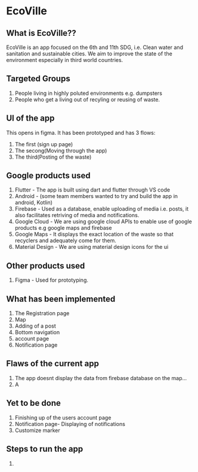 # EcoVille 

## What is EcoVille?? 

EcoVille is an app focused on the 6th and 11th SDG, i.e. Clean water and sanitation and sustainable cities.
We aim to improve the state of the environment especially in third world countries. 

## Targeted Groups 

1. People living in highly poluted environments e.g. dumpsters 
2. People who get a living out of recyling or reusing of waste.

## UI of the app

This opens in figma.
It has been prototyped and has 3 flows:
1. The first (sign up page)
2. The secong(Moving through the app)
3. The third(Posting of the waste)

## Google products used

1. Flutter - The app is built using dart and flutter through VS code
3. Android - (some team members wanted to try and build the app in android, Kotlin)
4. Firebase - Used as a database, enable uploading of media i.e. posts, it also facilitates retriving of media and notifications.
5. Google Cloud - We are using google cloud APIs to enable use of google products e.g google maps and firebase  
6. Google Maps - It displays the exact location of the waste so that recyclers and adequately come for them.
7. Material Design - We are using material design icons for the ui

## Other products used 

1. Figma - Used for prototyping.

## What has been implemented 

1. The Registration page 
2. Map 
3. Adding of a post 
4. Bottom navigation 
5. account page 
6. Notification page 

## Flaws of the current app

1. The app doesnt display the data from firebase database on the map...
2. A

## Yet to be done

1. Finishing up of the users account page 
2. Notification page- Displaying of notifications
3. Customize marker 

## Steps to run the app

1. 
